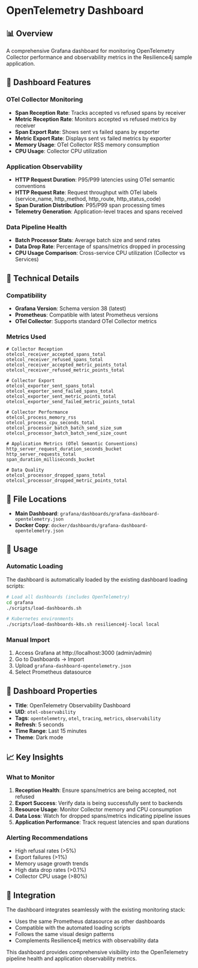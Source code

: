 # OpenTelemetry Dashboard

## 📊 Overview

A comprehensive Grafana dashboard for monitoring OpenTelemetry Collector performance and observability metrics in the Resilience4j sample application.

## 🎯 Dashboard Features

### OTel Collector Monitoring
- **Span Reception Rate**: Tracks accepted vs refused spans by receiver
- **Metric Reception Rate**: Monitors accepted vs refused metrics by receiver  
- **Span Export Rate**: Shows sent vs failed spans by exporter
- **Metric Export Rate**: Displays sent vs failed metrics by exporter
- **Memory Usage**: OTel Collector RSS memory consumption
- **CPU Usage**: Collector CPU utilization

### Application Observability
- **HTTP Request Duration**: P95/P99 latencies using OTel semantic conventions
- **HTTP Request Rate**: Request throughput with OTel labels (service_name, http_method, http_route, http_status_code)
- **Span Duration Distribution**: P95/P99 span processing times
- **Telemetry Generation**: Application-level traces and spans received

### Data Pipeline Health
- **Batch Processor Stats**: Average batch size and send rates
- **Data Drop Rate**: Percentage of spans/metrics dropped in processing
- **CPU Usage Comparison**: Cross-service CPU utilization (Collector vs Services)

## 🔧 Technical Details

### Compatibility
- **Grafana Version**: Schema version 38 (latest)
- **Prometheus**: Compatible with latest Prometheus versions
- **OTel Collector**: Supports standard OTel Collector metrics

### Metrics Used
```promql
# Collector Reception
otelcol_receiver_accepted_spans_total
otelcol_receiver_refused_spans_total
otelcol_receiver_accepted_metric_points_total
otelcol_receiver_refused_metric_points_total

# Collector Export
otelcol_exporter_sent_spans_total
otelcol_exporter_send_failed_spans_total
otelcol_exporter_sent_metric_points_total
otelcol_exporter_send_failed_metric_points_total

# Collector Performance
otelcol_process_memory_rss
otelcol_process_cpu_seconds_total
otelcol_processor_batch_batch_send_size_sum
otelcol_processor_batch_batch_send_size_count

# Application Metrics (OTel Semantic Conventions)
http_server_request_duration_seconds_bucket
http_server_requests_total
span_duration_milliseconds_bucket

# Data Quality
otelcol_processor_dropped_spans_total
otelcol_processor_dropped_metric_points_total
```

## 📁 File Locations

- **Main Dashboard**: `grafana/dashboards/grafana-dashboard-opentelemetry.json`
- **Docker Copy**: `docker/dashboards/grafana-dashboard-opentelemetry.json`

## 🚀 Usage

### Automatic Loading
The dashboard is automatically loaded by the existing dashboard loading scripts:

```bash
# Load all dashboards (includes OpenTelemetry)
cd grafana
./scripts/load-dashboards.sh

# Kubernetes environments
./scripts/load-dashboards-k8s.sh resilience4j-local local
```

### Manual Import
1. Access Grafana at http://localhost:3000 (admin/admin)
2. Go to Dashboards → Import
3. Upload `grafana-dashboard-opentelemetry.json`
4. Select Prometheus datasource

## 🎨 Dashboard Properties

- **Title**: OpenTelemetry Observability Dashboard
- **UID**: `otel-observability`
- **Tags**: `opentelemetry`, `otel`, `tracing`, `metrics`, `observability`
- **Refresh**: 5 seconds
- **Time Range**: Last 15 minutes
- **Theme**: Dark mode

## 📈 Key Insights

### What to Monitor
1. **Reception Health**: Ensure spans/metrics are being accepted, not refused
2. **Export Success**: Verify data is being successfully sent to backends
3. **Resource Usage**: Monitor Collector memory and CPU consumption
4. **Data Loss**: Watch for dropped spans/metrics indicating pipeline issues
5. **Application Performance**: Track request latencies and span durations

### Alerting Recommendations
- High refusal rates (>5%)
- Export failures (>1%)
- Memory usage growth trends
- High data drop rates (>0.1%)
- Collector CPU usage (>80%)

## 🔗 Integration

The dashboard integrates seamlessly with the existing monitoring stack:
- Uses the same Prometheus datasource as other dashboards
- Compatible with the automated loading scripts
- Follows the same visual design patterns
- Complements Resilience4j metrics with observability data

This dashboard provides comprehensive visibility into the OpenTelemetry pipeline health and application observability metrics.
